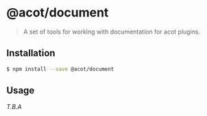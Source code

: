 # @acot/document

> A set of tools for working with documentation for acot plugins.

## Installation

```bash
$ npm install --save @acot/document
```

## Usage

_T.B.A_
